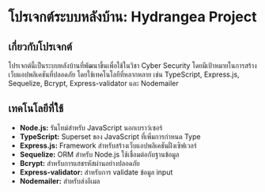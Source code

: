 # โปรเจกต์ระบบหลังบ้าน: Hydrangea Project

## เกี่ยวกับโปรเจกต์
โปรเจกต์นี้เป็นระบบหลังบ้านที่พัฒนาขึ้นเพื่อใช้ในวิชา Cyber Security โดยมีเป้าหมายในการสร้างเว็บแอปพลิเคชันที่ปลอดภัย โดยใช้เทคโนโลยีที่หลากหลาย เช่น TypeScript, Express.js, Sequelize, Bcrypt, Express-validator และ Nodemailer

## เทคโนโลยีที่ใช้
* **Node.js:** รันไทม์สำหรับ JavaScript นอกเบราว์เซอร์
* **TypeScript:** Superset ของ JavaScript ที่เพิ่มการกำหนด Type
* **Express.js:** Framework สำหรับสร้างเว็บแอปพลิเคชันฝั่งเซิฟเวอร์
* **Sequelize:** ORM สำหรับ Node.js ใช้เชื่อมต่อกับฐานข้อมูล
* **Bcrypt:** สำหรับการแฮชรหัสผ่านอย่างปลอดภัย
* **Express-validator:** สำหรับการ validate ข้อมูล input
* **Nodemailer:** สำหรับส่งอีเมล
